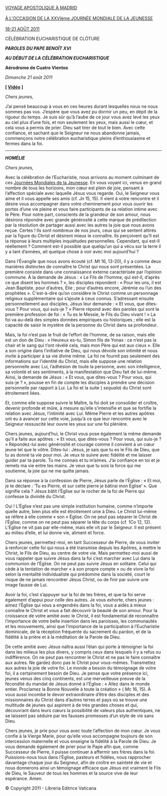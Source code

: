 [VOYAGE APOSTOLIQUE À MADRID\
\
À L'OCCASION DE LA XXVIème JOURNÉE MONDIALE DE LA JEUNESSE\
\
18-21 AOÛT 2011](/content/benedict-xvi/fr/travels/2011/index_madrid.html)

CÉLÉBRATION EUCHARISTIQUE DE CLÔTURE

***PAROLES*** ***DU PAPE BENOÎT XVI***

***AU DÉBUT DE LA CÉLÉBRATION EUCHARISTIQUE***

**Aérodrome de Cuatro Vientos**

*Dimanche 21 août 2011*

**[ [Vidéo](https://www.youtube.com/watch?v=NKvJmOKf_oA&ab_channel=VaticanNews)** **]**

*Chers jeunes,*

J’ai pensé beaucoup à vous en ces heures durant lesquelles nous ne nous sommes pas vus. J’espère que vous avez pu dormir un peu, en dépit de la rigueur du temps. Je suis sûr qu’à l’aube de ce jour vous avez levé les yeux au ciel plus d’une fois, et non seulement les yeux, mais aussi le cœur, et cela vous a permis de prier. Dieu sait tirer de tout le bien. Avec cette confiance, et sachant que le Seigneur ne nous abandonne jamais, commençons notre célébration eucharistique pleins d’enthousiasme et fermes dans la foi.

* * *

***HOMÉLIE***

*Chers jeunes,*

Avec la célébration de l’Eucharistie, nous arrivons au moment culminant de ces [Journées Mondiales de la Jeunesse](/content/benedict-xvi/fr/travels/2011/index_madrid.html). En vous voyant ici, venus en grand nombre de tous les horizons, mon cœur est plein de joie, pensant à l’affection spéciale avec laquelle Jésus vous regarde. Oui, le Seigneur vous aime et il vous appelle ses amis (cf. *Jn* 15, 15). Il vient à votre rencontre et il désire vous accompagner dans votre cheminement pour vous ouvrir les portes d’une vie pleine et vous faire participants de sa relation intime avec le Père. Pour notre part, conscients de la grandeur de son amour, nous désirons répondre avec grande générosité à cette marque de prédilection par la résolution de partager aussi avec les autres la joie que nous avons reçue. Certes ! Ils sont nombreux de nos jours, ceux qui se sentent attirés par la figure du Christ et désirent mieux le connaître. Ils perçoivent qu’Il est la réponse à leurs multiples inquiétudes personnelles. Cependant, qui est-Il réellement ? Comment est-il possible que quelqu’un qui a vécu sur la terre il y a tant d’années, ait quelque chose à voir avec moi aujourd’hui ?

Dans l’Évangile que nous avons écouté (cf. *Mt* 16, 13-20), il y a comme deux manières distinctes de connaître le Christ qui nous sont présentées. La première consiste dans une connaissance externe caractérisée par l’opinion commune. À la demande de Jésus : « Le Fils de l’homme, qui est-il, d’après ce que disent les hommes ? », les disciples répondent : « Pour les uns, il est Jean Baptiste, pour d’autres, Elie ; pour d’autres encore, Jérémie ou l’un des prophètes ». C'est-à-dire qu’on considère le Christ comme un personnage religieux supplémentaire qui s’ajoute à ceux connus. S’adressant ensuite personnellement aux disciples, Jésus leur demande : « Et vous, que dites-vous ? Pour vous, qui suis-je ? » Pierre répond avec des paroles qui sont la première profession de foi : « Tu es le Messie, le Fils du Dieu vivant ! » La foi va au-delà des simples données empiriques ou historiques ; elle est la capacité de saisir le mystère de la personne du Christ dans sa profondeur.

Mais, la foi n’est pas le fruit de l’effort de l’homme, de sa raison, mais elle est un don de Dieu : « Heureux es-tu, Simon fils de Yonas : ce n’est pas la chair et le sang qui t’ont révélé cela, mais mon Père qui est aux cieux ». Elle a son origine dans l’initiative de Dieu, qui nous dévoile son intimité et nous invite à participer à sa vie divine même. La foi ne fournit pas seulement des informations sur l’identité du Christ, mais elle suppose une relation personnelle avec Lui, l’adhésion de toute la personne, avec son intelligence, sa volonté et ses sentiments, à la manifestation que Dieu fait de lui-même. Ainsi, la demande de Jésus : « Et vous, que dites-vous ? Pour vous, qui suis-je ? », pousse en fin de compte les disciples à prendre une décision personnelle par rapport à Lui. La foi et la suite ( *sequala*) du Christ sont étroitement liées.

Et, comme elle suppose suivre le Maître, la foi doit se consolider et croître, devenir profonde et mûre, à mesure qu’elle s’intensifie et que se fortifie la relation avec Jésus, l’intimité avec Lui. Même Pierre et les autres apôtres ont eu à avancer sur cette voie, jusqu’à ce que leur rencontre avec le Seigneur ressuscité leur ouvre les yeux sur une foi plénière.

Chers jeunes, aujourd’hui, le Christ vous pose également la même demande qu’il a faite aux apôtres : « Et vous, que dites-vous ? Pour vous, qui suis-je ? » Répondez-lui avec générosité et courage comme il convient à un cœur jeune tel que le vôtre. Dites-lui : Jésus, je sais que tu es le Fils de Dieu, que tu as donné ta vie pour moi. Je veux te suivre avec fidélité et me laisser guider par ta parole. Tu me connais et tu m’aimes. J’ai confiance en toi et je remets ma vie entre tes mains. Je veux que tu sois la force qui me soutienne, la joie qui ne me quitte jamais.

Dans sa réponse à la confession de Pierre, Jésus parle de l’Église : « Et moi, je te déclare : ‘Tu es Pierre, et sur cette pierre je bâtirai mon Église’ ». Que signifie cela ? Jésus bâtit l’Église sur le rocher de la foi de Pierre qui confesse la divinité du Christ.

Oui ! L’Église n’est pas une simple institution humaine, comme n’importe quelle autre, bien plus elle est étroitement unie à Dieu. Le Christ lui-même se réfère à elle comme « son » Église. On ne peut pas séparer le Christ de l’Église, comme on ne peut pas séparer la tête du corps (cf. *1Co* 12, 12). L’Église ne vit pas par elle-même, mais elle vit par le Seigneur. Il est présent au milieu d’elle, et lui donne vie, aliment et force.

Chers jeunes, permettez-moi, en tant Successeur de Pierre, de vous inviter à renforcer cette foi qui nous a été transmise depuis les Apôtres, à mettre le Christ, le Fils de Dieu, au centre de votre vie. Mais permettez-moi aussi de vous rappeler que suivre Jésus dans la foi c’est marcher avec Lui dans la communion de l’Église. On ne peut pas suivre Jésus en solitaire. Celui qui cède à la tentation de marcher « à son propre compte » ou de vivre la foi selon la mentalité individualiste qui prédomine dans la société, court le risque de ne jamais rencontrer Jésus Christ, ou de finir par suivre une image fausse de Lui.

Avoir la foi, c’est s’appuyer sur la foi de tes frères, et que ta foi serve également d’appui pour celle des autres. Je vous exhorte, chers jeunes : aimez l’Église qui vous a engendrés dans la foi, vous a aidés à mieux connaître le Christ et vous a fait découvrir la beauté de son amour. Pour la croissance de votre amitié avec le Christ, il est fondamental de reconnaître l’importance de votre belle insertion dans les paroisses, les communautés et les mouvements, ainsi que l’importance de la participation à l’Eucharistie dominicale, de la réception fréquente du sacrement du pardon, et de la fidélité à la prière et à la méditation de la Parole de Dieu.

De cette amitié avec Jésus naîtra aussi l’élan qui porte à témoigner la foi dans les milieux les plus divers, y compris ceux dans lesquels il y a refus ou indifférence. On ne peut pas rencontrer le Christ et ne pas le faire connaître aux autres. Ne gardez donc pas le Christ pour vous-mêmes. Transmettez aux autres la joie de votre foi. Le monde a besoin du témoignage de votre foi, il a certainement besoin de Dieu. Je pense que votre présence ici, jeunes venus des cinq continents, est une merveilleuse preuve de la fécondité du mandat de Jésus donné à l’Église : « Allez dans le monde entier. Proclamez la Bonne Nouvelle à toute la création » ( *Mc* 16, 15). À vous aussi incombe le devoir extraordinaire d’être des disciples et des missionnaires du Christ dans d’autres terres et pays où se trouve une multitude de jeunes qui aspirent à de très grandes choses et qui, découvrant dans leurs cœurs la possibilité de valeurs plus authentiques, ne se laissent pas séduire par les fausses promesses d’un style de vie sans Dieu.

Chers jeunes, je prie pour vous avec toute l’affection de mon cœur. Je vous confie à la Vierge Marie, pour qu’elle vous accompagne toujours de son intercession maternelle et vous enseigne la fidélité à la Parole de Dieu. Je vous demande également de prier pour le Pape afin que, comme Successeur de Pierre, il puisse continuer à affermir ses frères dans la foi. Puissions-nous tous dans l’Église, pasteurs et fidèles, nous rapprocher davantage chaque jour du Seigneur, afin de croître en sainteté de vie et nous donnerons ainsi un témoignage efficace que Jésus est vraiment le Fils de Dieu, le Sauveur de tous les hommes et la source vive de leur espérance. Amen.

© Copyright 2011 - Libreria Editrice Vaticana